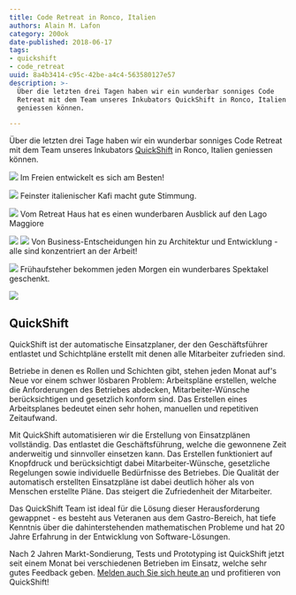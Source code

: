 ```yaml
---
title: Code Retreat in Ronco, Italien
authors: Alain M. Lafon
category: 200ok
date-published: 2018-06-17
tags: 
- quickshift
- code_retreat
uuid: 8a4b3414-c95c-42be-a4c4-563580127e57
description: >-
  Über die letzten drei Tagen haben wir ein wunderbar sonniges Code
  Retreat mit dem Team unseres Inkubators QuickShift in Ronco, Italien
  geniessen können.

---
```


Über die letzten drei Tage haben wir ein wunderbar sonniges Code
Retreat mit dem Team unseres Inkubators
[QuickShift](https://quickshift.ch) in Ronco, Italien geniessen
können.

![](/img/2018-06/17/coding3.jpg)
Im Freien entwickelt es sich am Besten!

![](/img/2018-06/17/coffee_break.jpg)
Feinster italienischer Kafi macht gute Stimmung.

![](/img/2018-06/17/lago.jpg)
Vom Retreat Haus hat es einen wunderbaren Ausblick auf den Lago Maggiore

![](/img/2018-06/17/coding1.jpg)
![](/img/2018-06/17/coding4b.jpg)
Von Business-Entscheidungen hin zu Architektur und Entwicklung - alle
sind konzentriert an der Arbeit!

![](/img/2018-06/17/sunrise1.jpg)
Frühaufsteher bekommen jeden Morgen ein wunderbares Spektakel
geschenkt.

![](/img/2018-06/17/sunrise2.jpg)


## QuickShift

QuickShift ist der automatische Einsatzplaner, der den Geschäftsführer
entlastet und Schichtpläne erstellt mit denen alle Mitarbeiter
zufrieden sind.

Betriebe in denen es Rollen und Schichten gibt, stehen jeden Monat
auf's Neue vor einem schwer lösbaren Problem: Arbeitspläne
erstellen, welche die Anforderungen des Betriebes abdecken,
Mitarbeiter-Wünsche berücksichtigen und gesetzlich konform sind. Das
Erstellen eines Arbeitsplanes bedeutet einen sehr hohen, manuellen und
repetitiven Zeitaufwand.

Mit QuickShift automatisieren wir die Erstellung von Einsatzplänen
vollständig. Das entlastet die Geschäftsführung, welche die gewonnene
Zeit anderweitig und sinnvoller einsetzen kann. Das Erstellen
funktioniert auf Knopfdruck und berücksichtigt dabei
Mitarbeiter-Wünsche, gesetzliche Regelungen sowie individuelle
Bedürfnisse des Betriebes. Die Qualität der automatisch erstellten
Einsatzpläne ist dabei deutlich höher als von Menschen erstellte
Pläne. Das steigert die Zufriedenheit der Mitarbeiter.

Das QuickShift Team ist ideal für die Lösung dieser Herausforderung
gewappnet - es besteht aus Veteranen aus dem Gastro-Bereich, hat tiefe
Kenntnis über die dahinterstehenden mathematischen Probleme und hat 20
Jahre Erfahrung in der Entwicklung von Software-Lösungen.

Nach 2 Jahren Markt-Sondierung, Tests und Prototyping ist QuickShift
jetzt seit einem Monat bei verschiedenen Betrieben im Einsatz, welche
sehr gutes Feedback geben.
[Melden auch Sie sich heute an](https://quickshift.ch/) und
profitieren von QuickShift!
